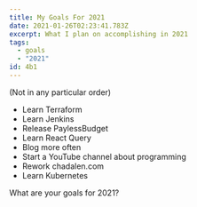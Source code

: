 ```yaml
---
title: My Goals For 2021
date: 2021-01-26T02:23:41.783Z
excerpt: What I plan on accomplishing in 2021
tags:
  - goals
  - "2021"
id: 4b1
---
```

(Not in any particular order)

* Learn Terraform
* Learn Jenkins
* Release PaylessBudget
* Learn React Query
* Blog more often
* Start a YouTube channel about programming
* Rework chadalen.com
* Learn Kubernetes

What are your goals for 2021?